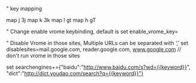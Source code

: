" key mapping

map j 3j
map k 3k
map l gt
map h gT


" Change enable vrome keybinding, default is 
set enable_vrome_key=<C-z>

" Disable Vrome in those sites, Multiple URLs can be separated with ‘,’
set disablesites=mail.google.com, reader.google.com, www.google.com // don't run vrome in those sites

set searchengines+={"baidu":"http://www.baidu.com/s?wd={{keyword}}", "dict":"http://dict.youdao.com/search?q={{keyword}}"}

